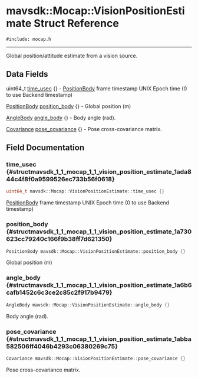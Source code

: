 # mavsdk::Mocap::VisionPositionEstimate Struct Reference
`#include: mocap.h`

----


Global position/attitude estimate from a vision source. 


## Data Fields


uint64_t [time_usec](#structmavsdk_1_1_mocap_1_1_vision_position_estimate_1ada844c4f8f0a9599526ec733b56f0618) {} - [PositionBody](structmavsdk_1_1_mocap_1_1_position_body.md) frame timestamp UNIX Epoch time (0 to use Backend timestamp)

[PositionBody](structmavsdk_1_1_mocap_1_1_position_body.md) [position_body](#structmavsdk_1_1_mocap_1_1_vision_position_estimate_1a730623cc79240c166f9b38ff7d621350) {} - Global position (m)

[AngleBody](structmavsdk_1_1_mocap_1_1_angle_body.md) [angle_body](#structmavsdk_1_1_mocap_1_1_vision_position_estimate_1a6b6cafb1452c6c3ce2c85c2f917b9479) {} - Body angle (rad).

[Covariance](structmavsdk_1_1_mocap_1_1_covariance.md) [pose_covariance](#structmavsdk_1_1_mocap_1_1_vision_position_estimate_1abba582506ff4046b4293c06380269c75) {} - Pose cross-covariance matrix.


## Field Documentation


### time_usec {#structmavsdk_1_1_mocap_1_1_vision_position_estimate_1ada844c4f8f0a9599526ec733b56f0618}

```cpp
uint64_t mavsdk::Mocap::VisionPositionEstimate::time_usec {}
```


[PositionBody](structmavsdk_1_1_mocap_1_1_position_body.md) frame timestamp UNIX Epoch time (0 to use Backend timestamp)


### position_body {#structmavsdk_1_1_mocap_1_1_vision_position_estimate_1a730623cc79240c166f9b38ff7d621350}

```cpp
PositionBody mavsdk::Mocap::VisionPositionEstimate::position_body {}
```


Global position (m)


### angle_body {#structmavsdk_1_1_mocap_1_1_vision_position_estimate_1a6b6cafb1452c6c3ce2c85c2f917b9479}

```cpp
AngleBody mavsdk::Mocap::VisionPositionEstimate::angle_body {}
```


Body angle (rad).


### pose_covariance {#structmavsdk_1_1_mocap_1_1_vision_position_estimate_1abba582506ff4046b4293c06380269c75}

```cpp
Covariance mavsdk::Mocap::VisionPositionEstimate::pose_covariance {}
```


Pose cross-covariance matrix.

